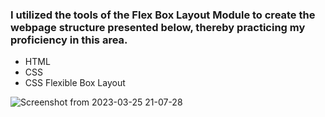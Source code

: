### I utilized the tools of the Flex Box Layout Module to create the webpage structure presented below, thereby practicing my proficiency in this area.

* HTML
* CSS
* CSS Flexible Box Layout

![Screenshot from 2023-03-25 21-07-28](https://user-images.githubusercontent.com/128838052/227731557-7e70cec0-f6b8-4316-b2b9-7824b7a46c2b.png)
